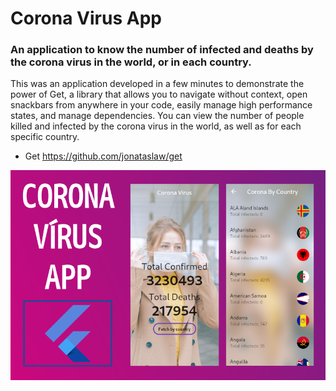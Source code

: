 # Corona Virus App

### An application to know the number of infected and deaths by the corona virus in the world, or in each country.

This was an application developed in a few minutes to demonstrate the power of Get, a library that allows you to navigate without context, open snackbars from anywhere in your code, easily manage high performance states, and manage dependencies.
You can view the number of people killed and infected by the corona virus in the world, as well as for each specific country.

- Get https://github.com/jonataslaw/get 

![Image description](image.png)



